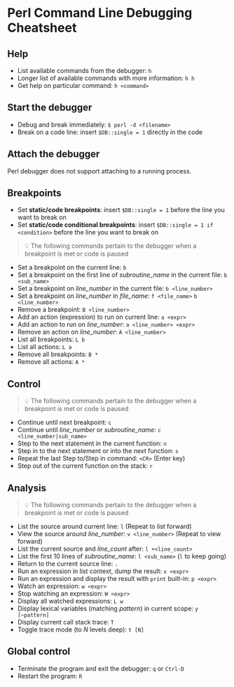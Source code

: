 # Perl Command Line Debugging Cheatsheet

## Help

- List available commands from the debugger: `h`
- Longer list of available commands with more information: `h h`
- Get help on particular command: `h <command>`

## Start the debugger

- Debug and break immediately: `$ perl -d <filename>`
- Break on a code line: insert `$DB::single = 1` directly in the code

## Attach the debugger

Perl debugger does not support attaching to a running process.

## Breakpoints

- Set **static/code breakpoints**: insert `$DB::single = 1` before the line you
want to break on
- Set **static/code conditional breakpoints**: insert `$DB::single = 1 if <condition>` before
the line you want to break on

> :bulb: The following commands pertain to the debugger when a breakpoint is met or code is paused

- Set a breakpoint on the current line: `b`
- Set a breakpoint on the first line of *subroutine_name* in the current file: `b <sub_name>`
- Set a breakpoint on *line_number* in the current file: `b <line_number>`
- Set a breakpoint on *line_number* in *file_name*: `f <file_name>` `b <line_number>`
- Remove a breakpoint: `B <line_number>`
- Add an action (expression) to run on current line: `a <expr>`
- Add an action to run on *line_number*: `a <line_number> <expr>`
- Remove an action on *line_number*: `A <line_number>`
- List all breakpoints: `L b`
- List all actions: `L a`
- Remove all breakpoints: `B *`
- Remove all actions: `A *`

## Control

> :bulb: The following commands pertain to the debugger when a breakpoint is met or code is paused

- Continue until next breakpoint: `c`
- Continue until *line_number* or *subroutine_name*: `c <line_number|sub_name>`
- Step to the next statement in the current function: `n`
- Step in to the next statement or into the next function: `s`
- Repeat the last Step to/Step in command: `<CR>` (Enter key)
- Step out of the current function on the stack: `r`

## Analysis

> :bulb: The following commands pertain to the debugger when a breakpoint is met or code is paused

- List the source around current line: `l` (Repeat to list forward)
- View the source around *line_number*: `v <line_number>` (Repeat to view forward)
- List the current source and *line_count* after: `l +<line_count>`
- List the first 10 lines of *subroutine_name*: `l <sub_name>` (`l` to keep going)
- Return to the current source line: `.`
- Run an expression in list context, dump the result: `x <expr>`
- Run an expression and display the result with `print` built-in: `p <expr>`
- Watch an expression: `w <expr>`
- Stop watching an expression: `W <expr>`
- Display all watched expressions: `L w`
- Display lexical variables (matching *pattern*) in current scope: `y [~pattern]`
- Display current call stack trace: `T`
- Toggle trace mode (to *N* levels deep): `t [N]`

## Global control

- Terminate the program and exit the debugger: `q` or `Ctrl-D`
- Restart the program: `R`
